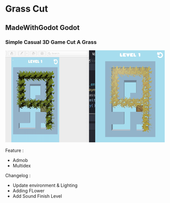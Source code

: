 # Grass Cut
## MadeWithGodot Godot

### Simple Casual 3D Game Cut A Grass
![alt text](https://github.com/halimbimantara/GrasCut/blob/master/sample/Screen%20Shot%202022-01-22%20at%2013.39.08.png?raw=true)


Feature :
- Admob 
- Multidex 


Changelog :
- Update environment & Lighting
- Adding FLower
- Add Sound Finish Level